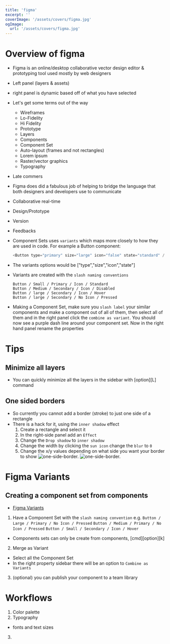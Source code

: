 ```yaml
---
title: 'figma'
excerpt: ''
coverImage: '/assets/covers/figma.jpg'
ogImage:
  url: '/assets/covers/figma.jpg'
---
```


# Overview of figma
- Figma is an online/desktop collaborative vector design editor & prototyping tool used mostly by web designers
- Left panel (layers & assets)
- right panel is dynamic based off of what you have selected



- Let's get some terms out of the way 
  - Wireframes
  - Lo-Fidelity
  - Hi Fidelity
  - Prototype
  - Layers
  - Components
  - Component Set
  - Auto-layout (frames and not rectangles)
  - Lorem ipsum
  - Raster/vector graphics
  - Typography



- Late commers
- Figma does did a fabulous job of helping to bridge the language that both designers and developers use to communicate


- Collaborative real-time
- Design/Prototype
- Version
- Feedbacks









- Component Sets uses `variants` which maps more closely to how they are used in code. For example a Button component:
  ```js
  <Button type="primary" size="large" icon="false" state="standard" />
  ```
- The variants options would be ["type","size","icon","state"]
- Variants are created with the `slash naming conventions` 
  ```
  Button / Small / Primary / Icon / Standard
  Button / Medium / Secondary / Icon / Disabled
  Button / large / Secondary / Icon / Hover
  Button / large / Secondary / No Icon / Pressed
  ```
- Making a Component Set, make sure you `slash label` your similar components and make a component out of all of them, then select all of them and in the right panel click the `combine as variant`. You should now see a purple dash line around your component set. Now in the right hand panel rename the properties







# Tips

## Minimize all layers
- You can quickly minimize all the layers in the sidebar with [option][L] command


## One sided borders
- So currently you cannot add a border (stroke) to just one side of a rectangle
- There is a hack for it, using the `inner shadow` effect
  1. Create a rectangle and select it
  2. In the right-side panel add an `Effect`
  3. Change the `Drop shadow` to `inner shadow`
  4. Change the width by clicking the `sun icon` change the `blur` to `0`
  5. Change the x/y values depending on what side you want your border to show
    ![one-side-border.](/assets/blog/figma/one-side-border-x-y.png)
    ![one-side-border.](/assets/blog/figma/one-side-border.png)










# Figma Variants

## Creating a component set from components
- [Figma Variants](https://www.youtube.com/watch?v=y29Xwt9dET0&t=351s)
1. Have a Component Set with the `slash naming convention`
  e.g. 
    `Button / Large / Primary / No Icon / Pressed`
    `Button / Medium / Primary / No Icon / Pressed`
    `Button / Small / Secondary / Icon / Hover`
  - Components sets can only be create from components, [cmd][option][k]
2. Merge as Variant
  - Select all the Component Set
  - In the right property sidebar there will be an option to `Combine as Variants`
3. (optional) you can publish your component to a team library









# Workflows
1. Color palette
2. Typography
  - fonts and text sizes
3. 